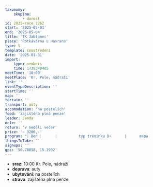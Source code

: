 ```yaml
---
taxonomy:
    skupina:
        - dorost
id: 2025-race_2262
start: '2025-05-01'
end: '2025-05-04'
title: 'TK Jablonec'
place: 'Potkávárna u Havrana'
type: S
template: soustredeni
date: '2025-01-31'
import:
    type: members
    time: 1738340405
meetTime: '10:00'
meetPlace: 'Kr. Pole, nádraží'
link: ''
eventTypeDescription: ''
startTime: ''
map: ''
terrain: ''
transport: auty
accomodation: 'na postelích'
food: 'zajištěna plná penze'
leader: Jenda
note: ''
return: 'v neděli večer'
price: '~ 3200,-'
program: "| Den |      |          typ tréninku D+      |      mapa      |      rychlost      |      parkování      |\r\n|-----|------|:----------------------------------|-----------------|----------------|-----------|\r\n| čt  | dopo | - | - | - | - |\r\n|     | odpo | seznamovák, model |            Nad koupalištěm | volně | https://mapy.cz/s/kuhejomeko |\r\n| pá  | dopo | sprintové intervaly               | Žižkův vrch  | rychle       | https://mapy.cz/s/mumutegute |\r\n|     | odpo |  mapové seběhy           | Černá studnice   | volně, mapově rychle      | https://mapy.cz/s/lokepefevu |\r\n| so  | dopo |  middle                        | Černá studnice  | rychle        | https://mapy.cz/s/halegudoju |\r\n|     | odpo | -      | -               | -              | - |\r\n| ne  | dopo | překreslování + paměťové tandemy     | Kančák | volně        | https://mapy.cz/s/nujumuteda |\r\n|     | odpo |   sprintové štafety              | Kutná Hora         | rychle | https://mapy.cz/s/jozevoguga |"
thingsToTake: ''
signups: ''
gps: '50.78058, 15.1992'
---
```


* **sraz**: 10:00 Kr. Pole, nádraží
* **doprava**: auty
* **ubytování**: na postelích
* **strava**: zajištěna plná penze

